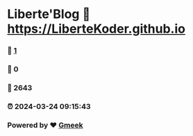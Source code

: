 # Liberte'Blog :link: https://LiberteKoder.github.io 
### :page_facing_up: [1](https://LiberteKoder.github.io/tag.html) 
### :speech_balloon: 0 
### :hibiscus: 2643 
### :alarm_clock: 2024-03-24 09:15:43 
### Powered by :heart: [Gmeek](https://github.com/Meekdai/Gmeek)

